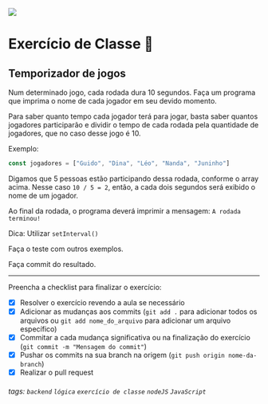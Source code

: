 ![](https://i.imgur.com/xG74tOh.png)

# Exercício de Classe 🏫

## Temporizador de jogos

Num determinado jogo, cada rodada dura 10 segundos. Faça um programa que imprima o nome de cada jogador em seu devido momento.

Para saber quanto tempo cada jogador terá para jogar, basta saber quantos jogadores participarão e dividir o tempo de cada rodada pela quantidade de jogadores, que no caso desse jogo é 10.

Exemplo:

```javascript
const jogadores = ["Guido", "Dina", "Léo", "Nanda", "Juninho"]
```

Digamos que 5 pessoas estão participando dessa rodada, conforme o array acima. Nesse caso `10 / 5 = 2`, então, a cada dois segundos será exibido o nome de um jogador.

Ao final da rodada, o programa deverá imprimir a mensagem: `A rodada terminou!`

Dica: Utilizar `setInterval()`

Faça o teste com outros exemplos.

Faça commit do resultado.

---

Preencha a checklist para finalizar o exercício:

-   [x] Resolver o exercício revendo a aula se necessário
-   [x] Adicionar as mudanças aos commits (`git add .` para adicionar todos os arquivos ou `git add nome_do_arquivo` para adicionar um arquivo específico)
-   [x] Commitar a cada mudança significativa ou na finalização do exercício (`git commit -m "Mensagem do commit"`)
-   [x] Pushar os commits na sua branch na origem (`git push origin nome-da-branch`)
-   [x] Realizar o pull request

###### tags: `backend` `lógica` `exercício de classe` `nodeJS` `JavaScript`
